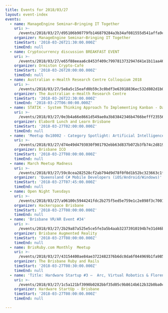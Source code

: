```yaml
---
title: Events for 2018/03/27
layout: event-index
events:
  - name: ManageEngine Seminar—Bringing IT Together
    uri: >-
      /events/2018/03/27/d95106b90779fb146879284a3b34af081555d541affa9c583a9c1622ec676d30
    organizer: ManageEngine Seminar—Bringing IT Together
    timeStart: '2018-03-26T21:30:00.000Z'
    timeEnd: null
  - name: Cryptocurrency discussion BREAKFAST EVENT
    uri: >-
      /events/2018/03/27/e65f88eeaa6c8453f409c7997813732947d41e1b11aa4692d34236c3f8771369
    organizer: Ormiston Crypto-Café
    timeStart: '2018-03-26T20:00:00.000Z'
    timeEnd: null
  - name: Australian e-Health Research Centre Colloquium 2018
    uri: >-
      /events/2018/03/27/5e8a5c15eafd0b59c3c0bdf3e63918836ec532d802d1b0404041d6459a7c2fb1
    organizer: The Australian e-Health Research Centre
    timeStart: '2018-03-26T22:30:00.000Z'
    timeEnd: '2018-03-27T06:00:00.000Z'
  - name: STATIK - System Thinking Approach To Implementing Kanban - Dave Pryce
    uri: >-
      /events/2018/03/27/0e3b4a66e8661d549ae0a3b83842346b4766befff235565d5a592c8f4ff61fc5
    organizer: Elabor8 Lunch and Learn Brisbane
    timeStart: '2018-03-27T02:00:00.000Z'
    timeEnd: null
  - name: 'Meetup 0x18002 - Category Spotlight: Artificial Intelligence'
    uri: >-
      /events/2018/03/27/d74e49d4793030f901792ebb63d837b072b3fb74c2d81944f0c4b4056a2821d6
    organizer: Brisbane ICO
    timeStart: '2018-03-27T08:00:00.000Z'
    timeEnd: null
  - name: March Meetup Madness
    uri: >-
      /events/2018/03/27/59c8cea282528cf2ab794d9d78f0f0d1b52bc323663c1f43e7804cda8ec931b6
    organizer: 'Queensland C# Mobile Developers (iOS/Android/Windows)'
    timeStart: '2018-03-27T07:45:00.000Z'
    timeEnd: null
  - name: Open Night Tuesdays
    uri: >-
      /events/2018/03/27/a96100c5944241fdc2b275f5ed5e759e1c2e898f3c7001c8da38568eef1d4d02
    organizer: Hackerspace Brisbane
    timeStart: '2018-03-27T08:00:00.000Z'
    timeEnd: null
  - name: 'Brisbane VR/AR Event #34'
    uri: >-
      /events/2018/03/27/2b29a87a525e5ce5fe3a5b4aab32373910194b7e31d46bc7421f4dc1982666ac
    organizer: Brisbane Augmented Reality
    timeStart: '2018-03-27T08:00:00.000Z'
    timeEnd: null
  - name: BrisRuby.com Monthly  Meetup
    uri: >-
      /events/2018/03/27/43154400ae84ae3722482376b6dc0da6f044969b1fa985d0f461b5735da47d12
    organizer: The Brisbane Ruby and Rails
    timeStart: '2018-03-27T08:30:00.000Z'
    timeEnd: null
  - name: 'Title: Hardware Startup #3 –  Arc, Virtual Robotics & Florentzos Design'
    uri: >-
      /events/2018/03/27/1c5a121bf3990b0282bbf35d05c9b8614b612b32b0ba0c877e6fe58c238ae69b
    organizer: Hardware StartUp - Brisbane
    timeStart: '2018-03-27T08:00:00.000Z'
    timeEnd: null

---
```

